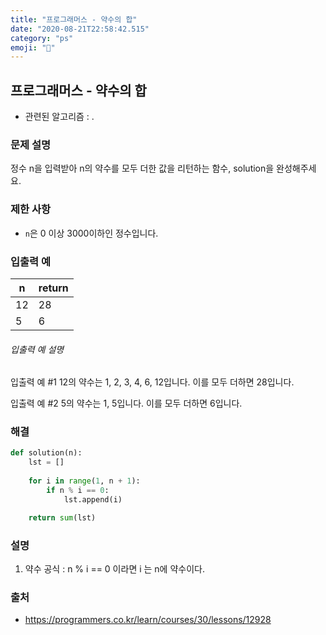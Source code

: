 ```yaml
---
title: "프로그래머스 - 약수의 합"
date: "2020-08-21T22:58:42.515"
category: "ps"
emoji: "🗽"
---
```


## 프로그래머스 - 약수의 합

- 관련된 알고리즘 : .

### 문제 설명

정수 n을 입력받아 n의 약수를 모두 더한 값을 리턴하는 함수, solution을 완성해주세요.

### 제한 사항

- `n`은 0 이상 3000이하인 정수입니다.

### 입출력 예

| n    | return |
| ---- | ------ |
| 12   | 28     |
| 5    | 6      |

###### 입출력 예 설명

입출력 예 #1
12의 약수는 1, 2, 3, 4, 6, 12입니다. 이를 모두 더하면 28입니다.

입출력 예 #2
5의 약수는 1, 5입니다. 이를 모두 더하면 6입니다.

### 해결

```python
def solution(n):
    lst = []
    
    for i in range(1, n + 1):
        if n % i == 0:
            lst.append(i)

    return sum(lst)
```

### 설명

1.  약수 공식 : n % i == 0 이라면 i 는 n에 약수이다.

### 출처

- https://programmers.co.kr/learn/courses/30/lessons/12928
